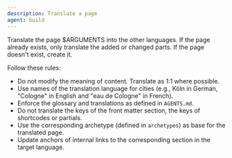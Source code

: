 ```yaml
---
description: Translate a page
agent: build
---
```


Translate the page $ARGUMENTS into the other languages.
If the page already exists, only translate the added or changed parts. If the page doesn't exist, create it.

Follow these rules:

- Do not modify the meaning of content. Translate as 1:1 where possible.
- Use names of the translation language for cities (e.g., Köln in German, "Cologne" in English and "eau de Cologne" in French).
- Enforce the glossary and translations as defined in `AGENTS.md`.
- Do not translate the keys of the front matter section, the keys of shortcodes or partials.
- Use the corresponding archetype (defined in `archetypes`) as base for the translated page.
- Update anchors of internal links to the corresponding section in the target language.

